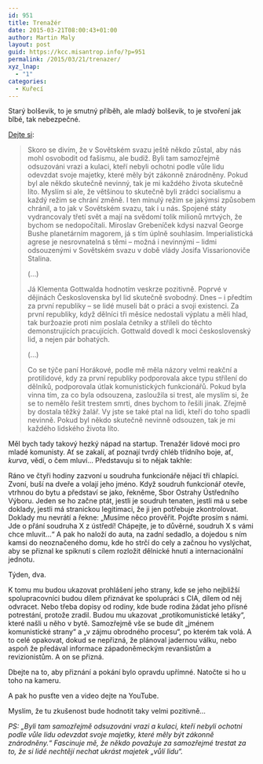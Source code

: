 ```yaml
---
id: 951
title: Trenažér
date: 2015-03-21T08:00:43+01:00
author: Martin Maly
layout: post
guid: https://kcc.misantrop.info/?p=951
permalink: /2015/03/21/trenazer/
xyz_lnap:
  - "1"
categories:
  - Kuřecí
---
```

Starý bolševik, to je smutný příběh, ale mladý bolševik, to je stvoření jak blbé, tak nebezpečné.

[Dejte si](https://svobodneforum.cz/vojtech-misicak-klementa-gottwalda-hodnotim-veskrze-pozitivne/):

> Skoro se divím, že v Sovětském svazu ještě někdo zůstal, aby nás mohl osvobodit od fašismu, ale budiž. Byli tam samozřejmě odsuzováni vrazi a kulaci, kteří nebyli ochotni podle vůle lidu odevzdat svoje majetky, které měly být zákonně znárodněny. Pokud byl ale někdo skutečně nevinný, tak je mi každého života skutečně líto. Myslím si ale, že většinou to skutečně byli zrádci socialismu a každý režim se chrání změně. I ten minulý režim se jakýmsi způsobem chránil, a to jak v Sovětském svazu, tak i u nás. Spojené státy vydrancovaly třetí svět a mají na svědomí tolik milionů mrtvých, že bychom se nedopočítali. Miroslav Grebeníček kdysi nazval George Bushe planetárním magorem, já s tím úplně souhlasím. Imperialistická agrese je nesrovnatelná s těmi – možná i nevinnými – lidmi odsouzenými v Sovětském svazu v době vlády Josifa Vissarionoviče Stalina.
> 
> (&#8230;)
> 
> Já Klementa Gottwalda hodnotím veskrze pozitivně. Poprvé v dějinách Československa byl lid skutečně svobodný. Dnes – i předtím za první republiky – se lidé museli bát o práci a svoji existenci. Za první republiky, když dělníci tři měsíce nedostali výplatu a měli hlad, tak buržoazie proti nim poslala četníky a stříleli do těchto demonstrujících pracujících. Gottwald dovedl k moci československý lid, a nejen pár bohatých.
> 
> (&#8230;)
> 
> Co se týče paní Horákové, podle mě měla názory velmi reakční a protilidové, kdy za první republiky podporovala akce typu střílení do dělníků, podporovala útlak komunistických funkcionářů. Pokud byla vinna tím, za co byla odsouzena, zasloužila si trest, ale myslím si, že se to nemělo řešit trestem smrti, dnes bychom to řešili jinak. Zřejmě by dostala těžký žalář. Vy jste se také ptal na lidi, kteří do toho spadli nevinně. Pokud byl někdo skutečně nevinně odsouzen, tak je mi každého lidského života líto.

Měl bych tady takový hezký nápad na startup. Trenažér lidové moci pro mladé komunisty. Ať se zakalí, ať poznají tvrdý chléb třídního boje, ať, _kurva_, vědí, o čem mluví&#8230; Představuju si to nějak takhle:

Ráno ve čtyři hodiny zazvoní u soudruha funkcionáře nějací tři chlapíci. Zvoní, buší na dveře a volají jeho jméno. Když soudruh funkcionář otevře, vtrhnou do bytu a představí se jako, řekněme, Sbor Ostrahy Ústředního Výboru. Jeden se ho začne ptát, jestli je soudruh tenaten, jestli má u sebe doklady, jestli má stranickou legitimaci, že ji jen potřebuje zkontrolovat. Doklady mu nevrátí a řekne: &#8222;Musíme něco prověřit. Pojďte prosím s námi. Jde o přání soudruha X z ústředí! Chápejte, je to důvěrné, soudruh X s vámi chce mluvit&#8230;&#8220; A pak ho naloží do auta, na zadní sedadlo, a dojedou s ním kamsi do neoznačeného domu, kde ho strčí do cely a začnou ho vyslýchat, aby se přiznal ke spiknutí s cílem rozložit dělnické hnutí a internacionální jednotu.

Týden, dva.

K tomu mu budou ukazovat prohlášení jeho strany, kde se jeho nejbližší spolupracovníci budou dílem přiznávat ke spolupráci s CIA, dílem od něj odvracet. Nebo třeba dopisy od rodiny, kde bude rodina žádat jeho přísné potrestání, protože zradil. Budou mu ukazovat &#8222;protikomunistické letáky&#8220;, které našli u něho v bytě. Samozřejmě vše se bude dít &#8222;jménem komunistické strany&#8220; a &#8222;v zájmu obrodného procesu&#8220;, po kterém tak volá. A to celé opakovat, dokud se nepřizná, že plánoval jadernou válku, nebo aspoň že předával informace západoněmeckým revanšistům a revizionistům. A on se přizná.

Dbejte na to, aby přiznání a pokání bylo opravdu upřímné. Natočte si ho u toho na kameru.

A pak ho pusťte ven a video dejte na YouTube.

Myslím, že tu zkušenost bude hodnotit taky velmi pozitivně&#8230;

_PS: &#8222;Byli tam samozřejmě odsuzováni vrazi a kulaci, kteří nebyli ochotni podle vůle lidu odevzdat svoje majetky, které měly být zákonně znárodněny.&#8220; Fascinuje mě, že někdo považuje za samozřejmé trestat za to, že si lidé nechtějí nechat ukrást majetek &#8222;vůlí lidu&#8220;._